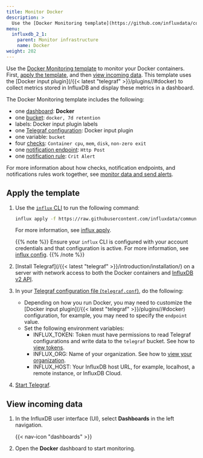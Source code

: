 ```yaml
---
title: Monitor Docker
description: >
  Use the [Docker Monitoring template](https://github.com/influxdata/community-templates/tree/master/docker) to monitor your Docker containers.
menu:
  influxdb_2_1:
    parent: Monitor infrastructure
    name: Docker
weight: 202
---
```


Use the [Docker Monitoring template](https://github.com/influxdata/community-templates/tree/master/docker) to monitor your Docker containers. First, [apply the template](#apply-the-template), and then [view incoming data](#view-incoming-data).
This template uses the [Docker input plugin](/{{< latest "telegraf" >}}/plugins//#docker) to collect metrics stored in InfluxDB and display these metrics in a dashboard.

The Docker Monitoring template includes the following:

- one [dashboard](/influxdb/v2.2/reference/glossary/#dashboard): **Docker**
- one [bucket](/influxdb/v2.2/reference/glossary/#bucket): `docker, 7d retention`
- labels: Docker input plugin labels
- one [Telegraf configuration](/influxdb/v2.2/telegraf-configs/): Docker input plugin
- one variable: `bucket`
- four [checks](/influxdb/v2.2/reference/glossary/#check): `Container cpu`, `mem`, `disk`, `non-zero exit`
- one [notification endpoint](/influxdb/v2.2/reference/glossary/#notification-endpoint): `Http Post`
- one [notification rule](/influxdb/v2.2/reference/glossary/#notification-rule): `Crit Alert`

For more information about how checks, notification endpoints, and notifications rules work together, see [monitor data and send alerts](/influxdb/v2.2/monitor-alert/).

## Apply the template

1. Use the [`influx` CLI](/influxdb/v2.2/reference/cli/influx/) to run the following command:

    ```sh
    influx apply -f https://raw.githubusercontent.com/influxdata/community-templates/master/docker/docker.yml
    ```
    For more information, see [influx apply](/influxdb/v2.2/reference/cli/influx/apply/).

    {{% note %}}
Ensure your `influx` CLI is configured with your account credentials and that configuration is active. For more information, see [influx config](/influxdb/v2.2/reference/cli/influx/config/).
    {{% /note %}}

2. [Install Telegraf](/{{< latest "telegraf" >}}/introduction/installation/) on a server with network access to both the Docker containers and [InfluxDB v2 API](/influxdb/v2.2/reference/api/).
3. In your [Telegraf configuration file (`telegraf.conf`)](/influxdb/v2.2/telegraf-configs/), do the following:
    - Depending on how you run Docker, you may need to customize the [Docker input plugin](/{{< latest "telegraf" >}}/plugins//#docker) configuration, for example, you may need to specify the `endpoint` value.
    - Set the following environment variables:
      - INFLUX_TOKEN: Token must have permissions to read Telegraf configurations and write data to the `telegraf` bucket. See how to [view tokens](/influxdb/v2.2/security/tokens/view-tokens/).
      - INFLUX_ORG: Name of your organization. See how to [view your organization](/influxdb/v2.2/organizations/view-orgs/).
      - INFLUX_HOST: Your InfluxDB host URL, for example, localhost, a remote instance, or InfluxDB Cloud.

4. [Start Telegraf](/influxdb/v2.2/write-data/no-code/use-telegraf/auto-config/#start-telegraf).

## View incoming data

1. In the InfluxDB user interface (UI), select **Dashboards** in the left navigation.

    {{< nav-icon "dashboards" >}}

2. Open the **Docker** dashboard to start monitoring.
